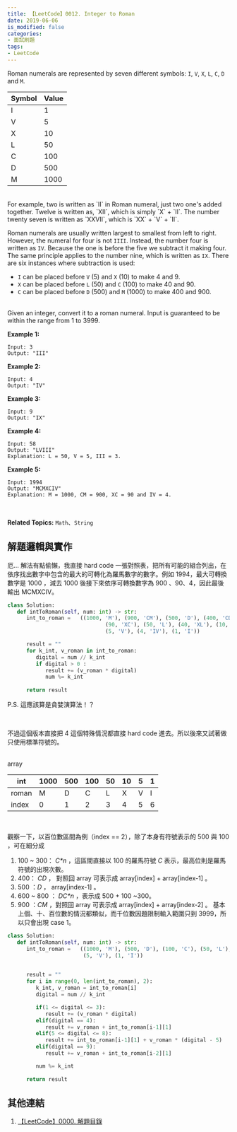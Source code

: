 ```yaml
---
title: 【LeetCode】0012. Integer to Roman
date: 2019-06-06
is_modified: false
categories:
- 面試刷題
tags:
- LeetCode
--- 
```


Roman numerals are represented by seven different symbols: `I`, `V`, `X`, `L`, `C`, `D` and `M`.
<!--more-->

|**Symbol**|**Value**|
|-------------|---| 
|I|1|
|V|5|
|X|10|
|L|50|
|C|100|
|D|500|
|M|1000|

<br class="big">
For example, two is written as  `II` in Roman numeral, just two one's added together. Twelve is written as,  `XII`, which is simply  `X`  +  `II`. The number twenty seven is written as  `XXVII`, which is  `XX`  +  `V`  +  `II`.
<br class="big">

Roman numerals are usually written largest to smallest from left to right. However, the numeral for four is not  `IIII`. Instead, the number four is written as  `IV`. Because the one is before the five we subtract it making four. The same principle applies to the number nine, which is written as  `IX`. There are six instances where subtraction is used:
<br class="big">

-   `I`  can be placed before  `V`  (5) and  `X`  (10) to make 4 and 9.
-   `X`  can be placed before  `L`  (50) and  `C`  (100) to make 40 and 90.
-   `C`  can be placed before  `D`  (500) and  `M`  (1000) to make 400 and 900.

<br class="big">
Given an integer, convert it to a roman numeral. Input is guaranteed to be within the range from 1 to 3999.


**Example 1:**
```
Input: 3
Output: "III"
```

**Example 2:**
```
Input: 4
Output: "IV"
```

**Example 3:**
```
Input: 9
Output: "IX"
```

**Example 4:**
```
Input: 58
Output: "LVIII"
Explanation: L = 50, V = 5, III = 3.
```

**Example 5:**
```
Input: 1994
Output: "MCMXCIV"
Explanation: M = 1000, CM = 900, XC = 90 and IV = 4.
```

<br class="big">

**Related Topics:** `Math`、`String`



## 解題邏輯與實作
厄... 解法有點偷懶，我直接 hard code 一張對照表，把所有可能的組合列出，在依序找出數字中包含的最大的可轉化為羅馬數字的數字。例如 1994，最大可轉換數字是 1000 ，減去 1000 後接下來依序可轉換數字為 900 、90、4，因此最後輸出 MCMXCIV。


```python
class Solution:
   def intToRoman(self, num: int) -> str:
      int_to_roman =   ((1000, 'M'), (900, 'CM'), (500, 'D'), (400, 'CD'), (100, 'C'),
                               (90, 'XC'), (50, 'L'), (40, 'XL'), (10, 'X'), (9, 'IX'),
                               (5, 'V'), (4, 'IV'), (1, 'I'))

      result = ""
      for k_int, v_roman in int_to_roman:
         digital = num // k_int
         if digital > 0 :
            result += (v_roman * digital)
            num %= k_int 
				
      return result 
```
P.S. 這應該算是貪婪演算法！？

<br class="big">

不過這個版本直接把 4 這個特殊情況都直接 hard code 進去。所以後來又試著做只使用標準符號的。

<br class="big">
array

|int|1000|500|100|50|10|5|1|
|---|---|---|---|---|---|---|---| 
|roman|M|D|C|L|X|V|I|
|index|0|1|2|3|4|5|6|

<br class="big"> 

觀察一下，以百位數區間為例（index == 2），除了本身有符號表示的 500 與 100 ，可在細分成
1.  100 ~ 300： _C*n_ ，這區間直接以 100 的羅馬符號 _C_ 表示，最高位則是羅馬符號的出現次數。
2.  400： _CD_ ， 對照回 array 可表示成 array[index] + array[index-1] 。
3.  500 ：_D_ ，  array[index-1] 。
4.  600 ~ 800 ： _DC*n_ ，表示成 500 + 100 ~300。
5.  900 ：_CM_ ，對照回 array 可表示成 array[index] + array[index-2] 。
基本上個、十、百位數的情況都類似，而千位數因題限制輸入範圍只到 3999，所以只會出現 case 1。

```python
class Solution:
   def intToRoman(self, num: int) -> str:
      int_to_roman =   ((1000, 'M'), (500, 'D'), (100, 'C'), (50, 'L'), (10, 'X'),
						(5, 'V'), (1, 'I'))

		
      result = ""
      for i in range(0, len(int_to_roman), 2): 
         k_int, v_roman = int_to_roman[i] 
         digital = num // k_int

         if(1 <= digital <= 3):
            result += (v_roman * digital)
         elif(digital == 4):
            result += v_roman + int_to_roman[i-1][1]
         elif(5 <= digital <= 8):
            result += int_to_roman[i-1][1] + v_roman * (digital - 5)
         elif(digital == 9):
            result += v_roman + int_to_roman[i-2][1]

         num %= k_int
		
      return result
```



## 其他連結
1. [【LeetCode】0000. 解題目錄](/LeetCode-0000-Contents/)